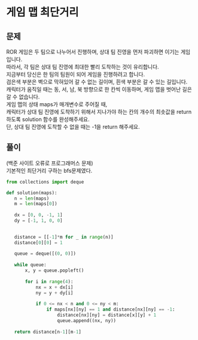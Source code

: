 # 게임 맵 최단거리

## 문제
ROR 게임은 두 팀으로 나누어서 진행하며, 상대 팀 진영을 먼저 파괴하면 이기는 게임입니다. </br>
따라서, 각 팀은 상대 팀 진영에 최대한 빨리 도착하는 것이 유리합니다. </br>
지금부터 당신은 한 팀의 팀원이 되어 게임을 진행하려고 합니다.  </br>
검은색 부분은 벽으로 막혀있어 갈 수 없는 길이며, 흰색 부분은 갈 수 있는 길입니다.  </br>
캐릭터가 움직일 때는 동, 서, 남, 북 방향으로 한 칸씩 이동하며, 게임 맵을 벗어난 길은 갈 수 없습니다. </br>
게임 맵의 상태 maps가 매개변수로 주어질 때,  </br>
캐릭터가 상대 팀 진영에 도착하기 위해서 지나가야 하는 칸의 개수의 최솟값을 return 하도록 solution 함수를 완성해주세요. </br>
단, 상대 팀 진영에 도착할 수 없을 때는 -1을 return 해주세요. </br>

## 풀이 
(백준 사이트 오류로 프로그래머스 문제) </br>
기본적인 최단거리 구하는 bfs문제였다. </br>

 ```python
from collections import deque

def solution(maps):
    n = len(maps)
    m = len(maps[0])
    
    dx = [0, 0, -1, 1]
    dy = [-1, 1, 0, 0]    

   
    distance = [[-1]*m for _ in range(n)]
    distance[0][0] = 1  
    
    queue = deque([(0, 0)])
    
    while queue:
        x, y = queue.popleft()
        
        for i in range(4):
            nx = x + dx[i]
            ny = y + dy[i]
            
            if 0 <= nx < n and 0 <= ny < m:
                if maps[nx][ny] == 1 and distance[nx][ny] == -1:
                    distance[nx][ny] = distance[x][y] + 1
                    queue.append((nx, ny))
    
    return distance[n-1][m-1]
```
